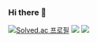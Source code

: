 ### Hi there 👋
[![Solved.ac 프로필](http://mazassumnida.wtf/api/v2/generate_badge?boj=백준닉네임)](https://solved.ac/gusdnr19979)
<img src="https://img.shields.io/badge/-Python-3776AB?style=flat&logo=Python&logoColor=white"/>
<img src="https://img.shields.io/badge/-Swift-F05138?style=flat&logo=Swift&logoColor=white"/>


<!--
**helpparty1/helpparty1** is a ✨ _special_ ✨ repository because its `README.md` (this file) appears on your GitHub profile.

Here are some ideas to get you started:

- 🔭 I’m currently working on ...
- 🌱 I’m currently learning ...
- 👯 I’m looking to collaborate on ...
- 🤔 I’m looking for help with ...
- 💬 Ask me about ...
- 📫 How to reach me: ...
- 😄 Pronouns: ...
- ⚡ Fun fact: ...
-->
